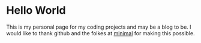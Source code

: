 # Hello World

This is my personal page for my coding projects and may be a blog to be. I would like to thank github and the folkes at [minimal](https://pages-themes.github.io/minimal/) for making this possible.
